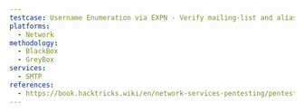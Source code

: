 ```yaml
---
testcase: Username Enumeration via EXPN - Verify mailing-list and alias expansions using EXPN <name> and note 250 vs. 550 responses
platforms: 
  - Network
methodology: 
  - BlackBox
  - GreyBox
services:
  - SMTP
references:
  - https://book.hacktricks.wiki/en/network-services-pentesting/pentesting-smtp/index.html
---
```


